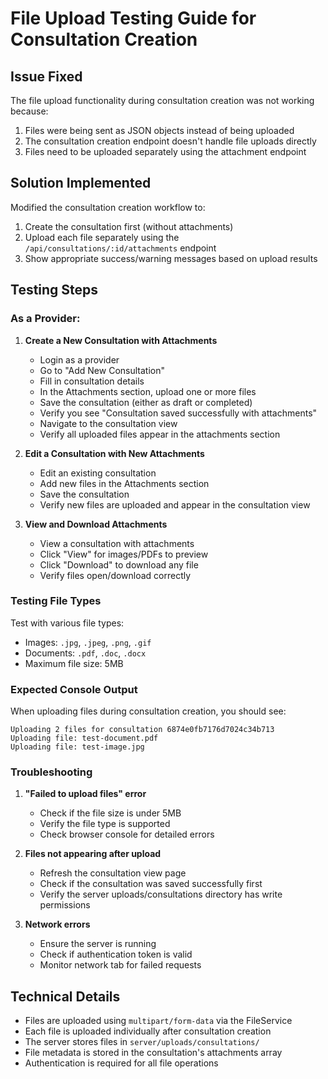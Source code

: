 # File Upload Testing Guide for Consultation Creation

## Issue Fixed

The file upload functionality during consultation creation was not working because:
1. Files were being sent as JSON objects instead of being uploaded
2. The consultation creation endpoint doesn't handle file uploads directly
3. Files need to be uploaded separately using the attachment endpoint

## Solution Implemented

Modified the consultation creation workflow to:
1. Create the consultation first (without attachments)
2. Upload each file separately using the `/api/consultations/:id/attachments` endpoint
3. Show appropriate success/warning messages based on upload results

## Testing Steps

### As a Provider:

1. **Create a New Consultation with Attachments**
   - Login as a provider
   - Go to "Add New Consultation"
   - Fill in consultation details
   - In the Attachments section, upload one or more files
   - Save the consultation (either as draft or completed)
   - Verify you see "Consultation saved successfully with attachments"
   - Navigate to the consultation view
   - Verify all uploaded files appear in the attachments section

2. **Edit a Consultation with New Attachments**
   - Edit an existing consultation
   - Add new files in the Attachments section
   - Save the consultation
   - Verify new files are uploaded and appear in the consultation view

3. **View and Download Attachments**
   - View a consultation with attachments
   - Click "View" for images/PDFs to preview
   - Click "Download" to download any file
   - Verify files open/download correctly

### Testing File Types

Test with various file types:
- Images: `.jpg`, `.jpeg`, `.png`, `.gif`
- Documents: `.pdf`, `.doc`, `.docx`
- Maximum file size: 5MB

### Expected Console Output

When uploading files during consultation creation, you should see:
```
Uploading 2 files for consultation 6874e0fb7176d7024c34b713
Uploading file: test-document.pdf
Uploading file: test-image.jpg
```

### Troubleshooting

1. **"Failed to upload files" error**
   - Check if the file size is under 5MB
   - Verify the file type is supported
   - Check browser console for detailed errors

2. **Files not appearing after upload**
   - Refresh the consultation view page
   - Check if the consultation was saved successfully first
   - Verify the server uploads/consultations directory has write permissions

3. **Network errors**
   - Ensure the server is running
   - Check if authentication token is valid
   - Monitor network tab for failed requests

## Technical Details

- Files are uploaded using `multipart/form-data` via the FileService
- Each file is uploaded individually after consultation creation
- The server stores files in `server/uploads/consultations/`
- File metadata is stored in the consultation's attachments array
- Authentication is required for all file operations 